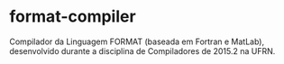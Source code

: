 # format-compiler
Compilador da Linguagem FORMAT (baseada em Fortran e MatLab), desenvolvido durante a disciplina de Compiladores de 2015.2 na UFRN.

